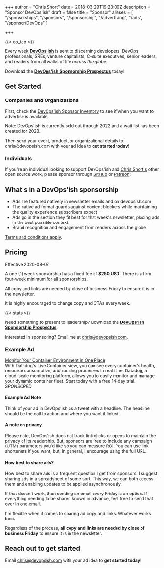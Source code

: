 +++
author = "Chris Short"
date = 2018-03-29T19:23:00Z
description = "Sponsor DevOps'ish"
draft = false
title = "Sponsor"
aliases = [
    "/sponsorships",
    "/sponsors",
    "/sponsorship",
    "/advertising",
    "/ads",
    "/sponsor/DevOps"
]

+++

{{< eo_top >}}

Every week [**DevOps'ish**](/) is sent to discerning developers, DevOps professionals, SREs, venture capitalists, C-suite executives, senior leaders, and readers from all walks of life *across the globe*.

Download the [**DevOps'ish Sponsorship Prospectus**](https://devopsi.sh/prospectus) today!

## Get Started

### Companies and Organizations

First, check the [DevOps'ish Sponsor Inventory](https://docs.google.com/spreadsheets/d/1Tfe_Y0UD2nIMeXnen53-kuNkeNQoRLS4/edit?usp=sharing&ouid=105811138237117634356&rtpof=true&sd=true) to see if/when you want to advertise is available.

Note: DevOps'ish is currently sold out through 2022 and a wait list has been created for 2023.

Then send your event, product, or organizational details to [chris@devopsish.com](mailto:chris@devopsish.com) with your ad idea to **get started today**!

### Individuals

If you're an individual looking to support DevOps'ish and [Chris Short's](http://chrisshort.net/) other open source work, please sponsor through [GitHub](https://github.com/sponsors/chris-short) or [Patreon](https://www.patreon.com/devopsish)!

## What's in a DevOps'ish sponsorship

* Ads are featured natively in newsletter emails and on devopsish.com
* The native ad format guards against content blockers while maintaining the quality experience subscribers expect
* Ads go in the section they fit best for that week's newsletter, placing ads in the best possible context.
* Brand recognition and engagement from readers across the globe

[Terms and conditions apply](https://devopsish.com/terms/).

## Pricing

Effective 2020-08-07

A one (1) week sponsorship has a fixed fee of **$250 USD**. There is a firm four-week minimum for all sponsorships.

All copy and links are needed by close of business Friday to ensure it is in the newsletter.

It is highly encouraged to change copy and CTAs every week.

{{< stats >}}

Need something to present to leadership? Download the [**DevOps'ish Sponsorship Prospectus**](https://devopsi.sh/prospectus).

Interested in sponsoring? Email me at [chris@devopsish.com](mailto:chris@devopsish.com).

### Example Ad

[Monitor Your Container Environment in One Place](https://www.datadoghq.com/dg/monitor/containers/?utm_source=Advertisement&utm_medium=Advertisement&utm_campaign=DevOpsish-Newsletter04&utm_content=Containers)  
With Datadog's Live Container view, you can see every container's health, resource consumption, and running processes in real time. Datadog, a cloud-scale monitoring platform, allows you to easily monitor and manage your dynamic container fleet. Start today with a free 14-day trial. *SPONSORED*

#### Example Ad Note

Think of your ad in DevOps'ish as a tweet with a headline. The headline should be the call to action and where you want it linked.

#### A note on privacy

Please note, DevOps'ish does not track link clicks or opens to maintain the privacy of its readership. But, sponsors are free to include any campaign (UTM) parameters you'd like so you can measure ROI. You can use link shorteners if you want, but, in general, I encourage using the full URL.

#### How best to share ads?

How best to share ads is a frequent question I get from sponsors. I suggest sharing ads in a spreadsheet of some sort. This way, we can both access them and enabling updates to be applied asynchronously.

If that doesn't work, then sending an email every Friday is an option. If everything needing to be shared known in advance, feel free to send that over in one email.

I'm flexible when it comes to sharing ad copy and links. Whatever works best.

Regardless of the process, **all copy and links are needed by close of business Friday** to ensure it is in the newsletter.

## Reach out to get started

Email [chris@devopsish.com](mailto:chris@devopsish.com) with your ad idea to **get started today**!
